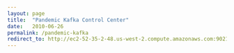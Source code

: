 ```yaml
---
layout: page
title:  "Pandemic Kafka Control Center"
date:   2010-06-26
permalink: /pandemic-kafka
redirect_to: http://ec2-52-35-2-48.us-west-2.compute.amazonaws.com:9021
---
```


